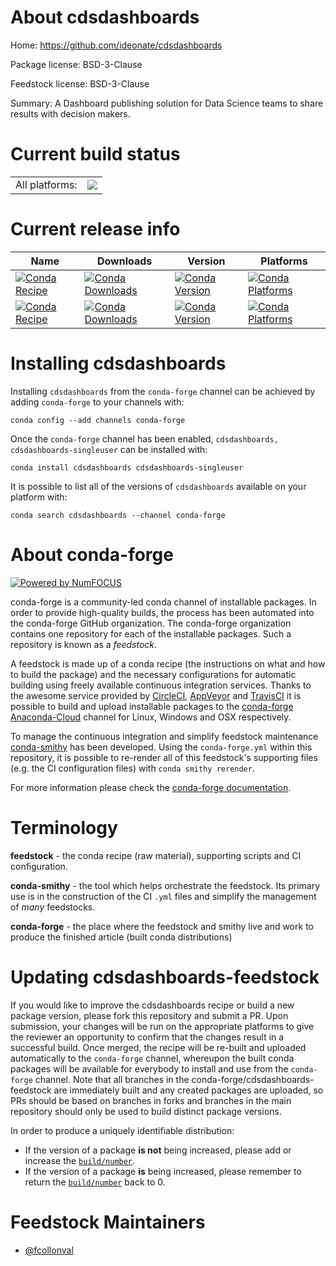 About cdsdashboards
===================

Home: https://github.com/ideonate/cdsdashboards

Package license: BSD-3-Clause

Feedstock license: BSD-3-Clause

Summary: A Dashboard publishing solution for Data Science teams to share results with decision makers.



Current build status
====================


<table><tr><td>All platforms:</td>
    <td>
      <a href="https://dev.azure.com/conda-forge/feedstock-builds/_build/latest?definitionId=10251&branchName=master">
        <img src="https://dev.azure.com/conda-forge/feedstock-builds/_apis/build/status/cdsdashboards-feedstock?branchName=master">
      </a>
    </td>
  </tr>
</table>

Current release info
====================

| Name | Downloads | Version | Platforms |
| --- | --- | --- | --- |
| [![Conda Recipe](https://img.shields.io/badge/recipe-cdsdashboards-green.svg)](https://anaconda.org/conda-forge/cdsdashboards) | [![Conda Downloads](https://img.shields.io/conda/dn/conda-forge/cdsdashboards.svg)](https://anaconda.org/conda-forge/cdsdashboards) | [![Conda Version](https://img.shields.io/conda/vn/conda-forge/cdsdashboards.svg)](https://anaconda.org/conda-forge/cdsdashboards) | [![Conda Platforms](https://img.shields.io/conda/pn/conda-forge/cdsdashboards.svg)](https://anaconda.org/conda-forge/cdsdashboards) |
| [![Conda Recipe](https://img.shields.io/badge/recipe-cdsdashboards--singleuser-green.svg)](https://anaconda.org/conda-forge/cdsdashboards-singleuser) | [![Conda Downloads](https://img.shields.io/conda/dn/conda-forge/cdsdashboards-singleuser.svg)](https://anaconda.org/conda-forge/cdsdashboards-singleuser) | [![Conda Version](https://img.shields.io/conda/vn/conda-forge/cdsdashboards-singleuser.svg)](https://anaconda.org/conda-forge/cdsdashboards-singleuser) | [![Conda Platforms](https://img.shields.io/conda/pn/conda-forge/cdsdashboards-singleuser.svg)](https://anaconda.org/conda-forge/cdsdashboards-singleuser) |

Installing cdsdashboards
========================

Installing `cdsdashboards` from the `conda-forge` channel can be achieved by adding `conda-forge` to your channels with:

```
conda config --add channels conda-forge
```

Once the `conda-forge` channel has been enabled, `cdsdashboards, cdsdashboards-singleuser` can be installed with:

```
conda install cdsdashboards cdsdashboards-singleuser
```

It is possible to list all of the versions of `cdsdashboards` available on your platform with:

```
conda search cdsdashboards --channel conda-forge
```


About conda-forge
=================

[![Powered by NumFOCUS](https://img.shields.io/badge/powered%20by-NumFOCUS-orange.svg?style=flat&colorA=E1523D&colorB=007D8A)](http://numfocus.org)

conda-forge is a community-led conda channel of installable packages.
In order to provide high-quality builds, the process has been automated into the
conda-forge GitHub organization. The conda-forge organization contains one repository
for each of the installable packages. Such a repository is known as a *feedstock*.

A feedstock is made up of a conda recipe (the instructions on what and how to build
the package) and the necessary configurations for automatic building using freely
available continuous integration services. Thanks to the awesome service provided by
[CircleCI](https://circleci.com/), [AppVeyor](https://www.appveyor.com/)
and [TravisCI](https://travis-ci.com/) it is possible to build and upload installable
packages to the [conda-forge](https://anaconda.org/conda-forge)
[Anaconda-Cloud](https://anaconda.org/) channel for Linux, Windows and OSX respectively.

To manage the continuous integration and simplify feedstock maintenance
[conda-smithy](https://github.com/conda-forge/conda-smithy) has been developed.
Using the ``conda-forge.yml`` within this repository, it is possible to re-render all of
this feedstock's supporting files (e.g. the CI configuration files) with ``conda smithy rerender``.

For more information please check the [conda-forge documentation](https://conda-forge.org/docs/).

Terminology
===========

**feedstock** - the conda recipe (raw material), supporting scripts and CI configuration.

**conda-smithy** - the tool which helps orchestrate the feedstock.
                   Its primary use is in the construction of the CI ``.yml`` files
                   and simplify the management of *many* feedstocks.

**conda-forge** - the place where the feedstock and smithy live and work to
                  produce the finished article (built conda distributions)


Updating cdsdashboards-feedstock
================================

If you would like to improve the cdsdashboards recipe or build a new
package version, please fork this repository and submit a PR. Upon submission,
your changes will be run on the appropriate platforms to give the reviewer an
opportunity to confirm that the changes result in a successful build. Once
merged, the recipe will be re-built and uploaded automatically to the
`conda-forge` channel, whereupon the built conda packages will be available for
everybody to install and use from the `conda-forge` channel.
Note that all branches in the conda-forge/cdsdashboards-feedstock are
immediately built and any created packages are uploaded, so PRs should be based
on branches in forks and branches in the main repository should only be used to
build distinct package versions.

In order to produce a uniquely identifiable distribution:
 * If the version of a package **is not** being increased, please add or increase
   the [``build/number``](https://conda.io/docs/user-guide/tasks/build-packages/define-metadata.html#build-number-and-string).
 * If the version of a package **is** being increased, please remember to return
   the [``build/number``](https://conda.io/docs/user-guide/tasks/build-packages/define-metadata.html#build-number-and-string)
   back to 0.

Feedstock Maintainers
=====================

* [@fcollonval](https://github.com/fcollonval/)

